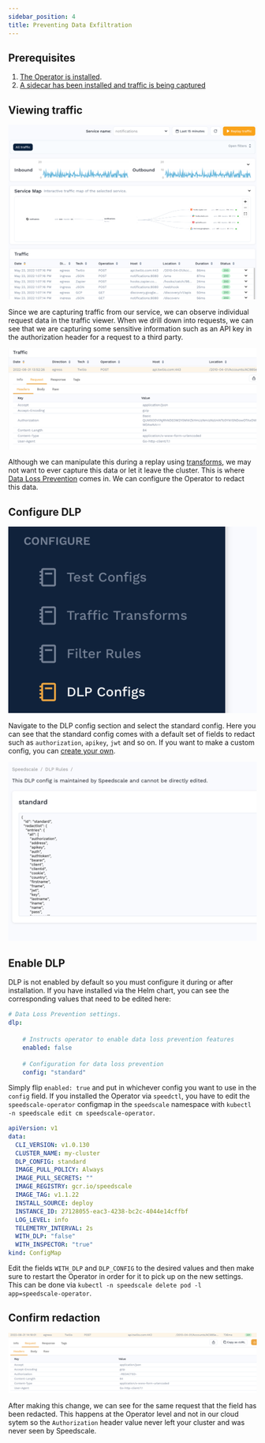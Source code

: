 ```yaml
---
sidebar_position: 4
title: Preventing Data Exfiltration
---
```


## Prerequisites
1. [The Operator is installed](../quick-start.md).
2. [A sidecar has been installed and traffic is being captured](../setup/sidecar/README.md)

## Viewing traffic

![Traffic](./observe-traffic-viewer.png)

Since we are capturing traffic from our service, we can observe individual request data in the traffic viewer. When we drill down into requests, we can see that we are capturing some sensitive information such as an API key in the authorization header for a request to a third party.

![RRPair](./rrpair.png)

Although we can manipulate this during a replay using [transforms](../reference/transform-traffic/README.md), we may not want to ever capture this data or let it leave the cluster. This is where [Data Loss Prevention](../reference/dlp.md) comes in. We can configure the Operator to redact this data.

## Configure DLP

![DLP](./dlp-sidebar.png)

Navigate to the DLP config section and select the standard config. Here you can see that the standard config comes with a default set of fields to redact such as `authorization`, `apikey`, `jwt` and so on. If you want to make a custom config, you can [create your own](../reference/dlp.md).

![Config](./dlp-config.png)

## Enable DLP

DLP is not enabled by default so you must configure it during or after installation. If you have installed via the Helm chart, you can see the corresponding values that need to be edited here:

```yaml
# Data Loss Prevention settings.
dlp:

    # Instructs operator to enable data loss prevention features
    enabled: false

    # Configuration for data loss prevention
    config: "standard"
```
Simply flip `enabled: true` and put in whichever config you want to use in the `config` field. If you installed the Operator via `speedctl`, you have to edit the `speedscale-operator` configmap in the `speedscale` namespace with `kubectl -n speedscale edit cm speedscale-operator`.

```yaml
apiVersion: v1
data:
  CLI_VERSION: v1.0.130
  CLUSTER_NAME: my-cluster
  DLP_CONFIG: standard
  IMAGE_PULL_POLICY: Always
  IMAGE_PULL_SECRETS: ""
  IMAGE_REGISTRY: gcr.io/speedscale
  IMAGE_TAG: v1.1.22
  INSTALL_SOURCE: deploy
  INSTANCE_ID: 27128055-eac3-4238-bc2c-4044e14cffbf
  LOG_LEVEL: info
  TELEMETRY_INTERVAL: 2s
  WITH_DLP: "false"
  WITH_INSPECTOR: "true"
kind: ConfigMap
```

Edit the fields `WITH_DLP` and `DLP_CONFIG` to the desired values and then make sure to restart the Operator in order for it to pick up on the new settings. This can be done via `kubectl -n speedscale delete pod -l app=speedscale-operator`.

## Confirm redaction

![Redacted](./redacted.png)

After making this change, we can see for the same request that the field has been redacted. This happens at the Operator level and not in our cloud sytem so the `Authorization` header value never left your cluster and was never seen by Speedscale.
